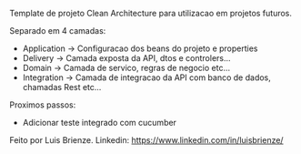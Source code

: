 Template de projeto Clean Architecture para utilizacao em projetos futuros.

Separado em 4 camadas:
   *  Application -> Configuracao dos beans do projeto e properties
   *  Delivery -> Camada exposta da API, dtos e controlers...
   *  Domain -> Camada de servico, regras de negocio etc...
   *  Integration -> Camada de integracao da API com banco de dados, chamadas Rest etc...
  
Proximos passos:

*  Adicionar teste integrado com cucumber

Feito por Luis Brienze. 
Linkedin: https://www.linkedin.com/in/luisbrienze/
